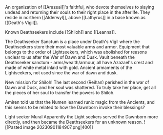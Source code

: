 An organization of [[Arazeal]]'s faithful, who devote themselves to slaying undead and returning their souls to their right place in the afterlife. They reside in northern [[Alderwyl]], above [[Lathyrus]] in a base known as [[Death's Vigil]].

Known Deathseekers include [[Shiloh]] and [[Leanna]].

The Deathseeker Sanctum is a place under Death's Vigil where the Deathseekers store their most valuable arms and armor. Equipment that belongs to the order of Lightseekers, which was abolished for reasons unclear to us after the War of Dawn and Dusk.
Vault beneath the Deathseeker sanctum - arms/wealth/armour, all have Azazael's crest and made of white metal inlaid with gold. Ancient armaments of the Lightseekers, not used since the war of dawn and dusk.

New mission for Shiloh! The last second (Reihan) perished in the war of Dawn and Dusk, and her soul was shattered. To truly take her place, get all the pieces of her soul to transfer the powers to Shiloh.

Amiren told us that the Numen learned runic magic from the Ancients, and this seems to be related to how the Dawnborn invoke their blessings?

Light seeker Mural
Apparently the Light seekers served the Dawnborn more directly, and then became the Deathseekers for an unknown reason.
![[Pasted image 20230901184907.png|400]]

